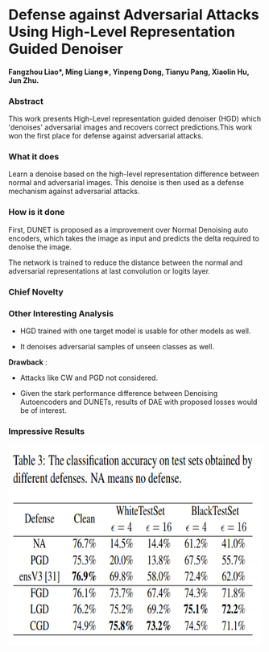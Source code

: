 # Defense against Adversarial Attacks Using High-Level Representation Guided Denoiser

#### Fangzhou Liao*, Ming Liang∗, Yinpeng Dong, Tianyu Pang, Xiaolin Hu, Jun Zhu.


### Abstract

This work presents High-Level representation guided denoiser (HGD) which 'denoises' adversarial images and recovers correct predictions.This work won the first place for defense against adversarial attacks.

### What it does

Learn a denoise based on the high-level representation difference between normal and adversarial images. This denoise is then used as a defense mechanism against adversarial attacks.

### How is it done

First, DUNET is proposed as a improvement over Normal Denoising auto encoders, which takes the image as input and predicts the delta required to denoise the image.

The network is trained to reduce the distance between the normal and adversarial representations at last convolution or logits layer.

### Chief Novelty


### Other Interesting Analysis

* HGD trained with one target model is usable for other models as well.

* It denoises adversarial samples of unseen classes as well.

**Drawback** :  

* Attacks like CW and PGD not considered.

* Given the stark performance difference between Denoising Autoencoders and DUNETs, results of DAE with proposed losses would be of interest.

### Impressive Results


<p align="center">
  <img src="cvpr_2018/img/guided_denoiser_table.png" height="400" title="Table for Guided Denoiser.">
</p>
